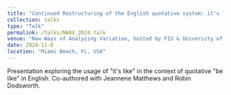 ```yaml
---
title: "Continued Restructuring of the English quotative system: it's like"
collection: talks
type: "Talk"
permalink: /talks/NWAV_2024_talk
venue: "New Ways of Analyzing Variation, hosted by FIU & University of Miami"
date: 2024-11-8
location: "Miami Beach, FL, USA"
---
```


Presentation exploring the usage of "it's like" in the context of quotative "be like" in English. Co-authored with Jeannene Matthews and Robin Dodsworth.
